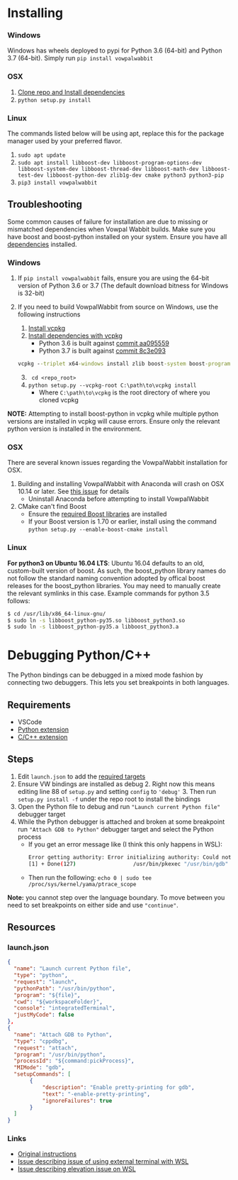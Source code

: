 # Installing
### Windows
Windows has wheels deployed to pypi for Python 3.6 (64-bit) and Python 3.7 (64-bit).
Simply run `pip install vowpalwabbit`

### OSX
1. [Clone repo and Install dependencies](https://github.com/VowpalWabbit/vowpal_wabbit/wiki/Dependencies#macos)
2. `python setup.py install`

### Linux
The commands listed below will be using apt, replace this for the package manager used by your preferred flavor.
1. `sudo apt update`
2. `sudo apt install libboost-dev libboost-program-options-dev libboost-system-dev libboost-thread-dev libboost-math-dev libboost-test-dev libboost-python-dev zlib1g-dev cmake python3 python3-pip`
3. `pip3 install vowpalwabbit`

## Troubleshooting

Some common causes of failure for installation are due to missing or mismatched dependencies when Vowpal Wabbit builds.
Make sure you have boost and boost-python installed on your system. Ensure you have all [dependencies](https://github.com/VowpalWabbit/vowpal_wabbit/wiki/Dependencies) installed.

### Windows
1. If `pip install vowpalwabbit` fails, ensure you are using the 64-bit version of Python 3.6 or 3.7 (The default download bitness for Windows is 32-bit)

2. If you need to build VowpalWabbit from source on Windows, use the following instructions
    1. [Install vcpkg ](https://github.com/Microsoft/vcpkg)
    2. [Install dependencies with vcpkg](https://github.com/VowpalWabbit/vowpal_wabbit/wiki/Dependencies#experimental-cmake-build-system-on-windows)
        - Python 3.6 is built against [commit aa095559](https://github.com/microsoft/vcpkg/tree/aa095559917a495b160986e9ad50556431509ace)
        - Python 3.7 is built against [commit 8c3e093](https://github.com/microsoft/vcpkg/tree/8c3e093d0509fb0c7cc325692834fc1583a05390)
    ```bat
    vcpkg --triplet x64-windows install zlib boost-system boost-program-options boost-test boost-align boost-foreach boost-python boost-math boost-thread python3
    ```
   3. ` cd <repo_root>`
   4. `python setup.py --vcpkg-root C:\path\to\vcpkg install`
        - Where `C:\path\to\vcpkg` is the root directory of where you cloned vcpkg

**NOTE:** Attempting to install boost-python in vcpkg while multiple python versions are installed in vcpkg will cause errors. Ensure only the relevant python version is installed in the environment.

### OSX
There are several known issues regarding the VowpalWabbit installation for OSX.
1. Building and installing VowpalWabbit with Anaconda will crash on OSX 10.14 or later. See [this issue](https://github.com/VowpalWabbit/vowpal_wabbit/issues/2100) for details
    - Uninstall Anaconda before attempting to install VowpalWabbit
2. CMake can't find Boost
    - Ensure the [required Boost libraries](https://github.com/VowpalWabbit/vowpal_wabbit/wiki/Dependencies#macos) are installed
    - If your Boost version is 1.70 or earlier, install using the command `python setup.py --enable-boost-cmake install`

### Linux
**For python3 on Ubuntu 16.04 LTS**: Ubuntu 16.04 defaults to an old, custom-built version of boost. As such, the boost_python library names do not follow the standard naming convention adopted by offical boost releases for the boost_python libraries.
You may need to manually create the relevant symlinks in this case. Example commands for python 3.5 follows: 

```bash
$ cd /usr/lib/x86_64-linux-gnu/
$ sudo ln -s libboost_python-py35.so libboost_python3.so
$ sudo ln -s libboost_python-py35.a libboost_python3.a
```

# Debugging Python/C++

The Python bindings can be debugged in a mixed mode fashion by connecting two debuggers. This lets you set breakpoints in both languages.

## Requirements
- VSCode
- [Python extension](https://marketplace.visualstudio.com/items?itemName=ms-python.python)
- [C/C++ extension](https://marketplace.visualstudio.com/items?itemName=ms-vscode.cpptools)

## Steps
1. Edit `launch.json` to add the [required targets](#launchjson)
2. Ensure VW bindings are installed as debug
    2. Right now this means editing line 88 of `setup.py` and setting `config` to `'debug'`
    3. Then run `setup.py install -f` under the repo root to install the bindings
3. Open the Python file to debug and run ``"Launch current Python file"`` debugger target
4. While the Python debugger is attached and broken at some breakpoint run ``"Attach GDB to Python"`` debugger target and select the Python process
    - If you get an error message like (I think this only happens in WSL):
        ```sh
        Error getting authority: Error initializing authority: Could not connect: No such file or directory
        [1] + Done(127)                  /usr/bin/pkexec "/usr/bin/gdb" --interpreter=mi --tty=${DbgTerm} 0<"/tmp/Microsoft-MIEngine-In-zxx2mqu5.eh4" 1>"/tmp/Microsoft-MIEngine-Out-3ynea04r.784"
        ```
    - Then run the following:     `echo 0 | sudo tee /proc/sys/kernel/yama/ptrace_scope`

**Note:** you cannot step over the language boundary. To move between you need to set breakpoints on either side and use `"continue"`.
## Resources
### launch.json
```json
{
  "name": "Launch current Python file",
  "type": "python",
  "request": "launch",
  "pythonPath": "/usr/bin/python",
  "program": "${file}",
  "cwd": "${workspaceFolder}",
  "console": "integratedTerminal",
  "justMyCode": false
},
{
  "name": "Attach GDB to Python",
  "type": "cppdbg",
  "request": "attach",
  "program": "/usr/bin/python",
  "processId": "${command:pickProcess}",
  "MIMode": "gdb",
  "setupCommands": [
       {
           "description": "Enable pretty-printing for gdb",
           "text": "-enable-pretty-printing",
           "ignoreFailures": true
       }
  ]
}
```

### Links
- [Original instructions](https://gist.github.com/asroy/ca018117e5dbbf53569b696a8c89204f)
- [Issue describing issue of using external terminal with WSL](https://github.com/Microsoft/vscode-python/issues/2732)
- [Issue describing elevation issue on WSL](https://github.com/microsoft/vscode-remote-release/issues/99 )